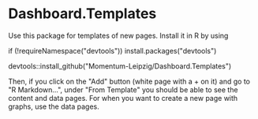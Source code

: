 # Dashboard.Templates
Use this package for templates of new pages. Install it in R by using


if (!requireNamespace("devtools")) install.packages("devtools")

devtools::install_github("Momentum-Leipzig/Dashboard.Templates")


Then, if you click on the "Add" button (white page with a + on it) and go to "R Markdown...", under "From Template" you should be able to see the content and data pages.
For when you want to create a new page with graphs, use the data pages.
